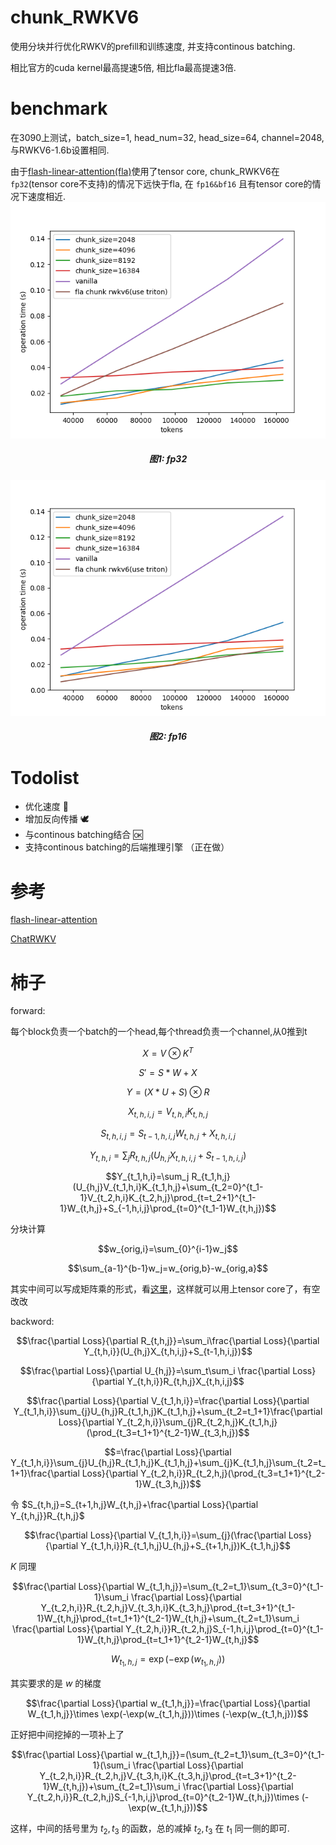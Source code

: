 # chunk_RWKV6

使用分块并行优化RWKV的prefill和训练速度, 并支持continous batching.

相比官方的cuda kernel最高提速5倍, 相比fla最高提速3倍.

# benchmark
在3090上测试，batch_size=1, head_num=32, head_size=64, channel=2048, 与RWKV6-1.6b设置相同.

由于[flash-linear-attention(fla)](https://github.com/sustcsonglin/flash-linear-attention/tree/main)使用了tensor core, chunk_RWKV6在 `fp32`(tensor core不支持)的情况下远快于fla, 在 `fp16&bf16` 且有tensor core的情况下速度相近.
![](img/fp32.png)
<h5 align="center">图1: fp32</h5>

![](img/fp16.png)
<h5 align="center">图2: fp16</h5>


# Todolist

- 优化速度 🤔
- 增加反向传播 🕊
- 与continous batching结合 🆗
- 支持continous batching的后端推理引擎 （正在做）

# 参考

[flash-linear-attention](https://github.com/sustcsonglin/flash-linear-attention/tree/main)

[ChatRWKV](https://github.com/BlinkDL/ChatRWKV/tree/main)

# 柿子

forward:

每个block负责一个batch的一个head,每个thread负责一个channel,从0推到t

$$X=V\otimes K^T$$

$$S'=S*W+X$$

$$Y=(X*U+S)\otimes R$$

$$X_{t,h,i,j}=V_{t,h,i}K_{t,h,j}$$

$$S_{t,h,i,j}=S_{t-1,h,i,j}W_{t,h,j}+X_{t,h,i,j}$$

$$Y_{t,h,i}=\sum_{j}R_{t,h,j}(U_{h,j}X_{t,h,i,j}+S_{t-1,h,i,j})$$

$$Y_{t_1,h,i}=\sum_j R_{t_1,h,j}(U_{h,j}V_{t_1,h,i}K_{t_1,h,j}+\sum_{t_2=0}^{t_1-1}V_{t_2,h,i}K_{t_2,h,j}\prod_{t=t_2+1}^{t_1-1}W_{t,h,j}+S_{-1,h,i,j}\prod_{t=0}^{t_1-1}W_{t,h,j})$$





分块计算

$$w_{orig,i}=\sum_{0}^{i-1}w_j$$

$$\sum_{a-1}^{b-1}w_j=w_{orig,b}-w_{orig,a}$$

其实中间可以写成矩阵乘的形式，看[这里](https://zhuanlan.zhihu.com/p/699927630)，这样就可以用上tensor core了，有空改改

backword:

$$\frac{\partial Loss}{\partial R_{t,h,j}}=\sum_i\frac{\partial Loss}{\partial Y_{t,h,i}}(U_{h,j}X_{t,h,i,j}+S_{t-1,h,i,j})$$

$$\frac{\partial Loss}{\partial U_{h,j}}=\sum_t\sum_i \frac{\partial Loss}{\partial Y_{t,h,i}}R_{t,h,j}X_{t,h,i,j}$$

$$\frac{\partial Loss}{\partial V_{t_1,h,i}}=\frac{\partial Loss}{\partial Y_{t_1,h,i}}\sum_{j}U_{h,j}R_{t_1,h,j}K_{t_1,h,j}+\sum_{t_2=t_1+1}\frac{\partial Loss}{\partial Y_{t_2,h,i}}\sum_{j}R_{t_2,h,j}K_{t_1,h,j}(\prod_{t_3=t_1+1}^{t_2-1}W_{t_3,h,j})$$

$$=\frac{\partial Loss}{\partial Y_{t_1,h,i}}\sum_{j}U_{h,j}R_{t_1,h,j}K_{t_1,h,j}+\sum_{j}K_{t_1,h,j}\sum_{t_2=t_1+1}\frac{\partial Loss}{\partial Y_{t_2,h,i}}R_{t_2,h,j}(\prod_{t_3=t_1+1}^{t_2-1}W_{t_3,h,j})$$

令 $S_{t,h,j}=S_{t+1,h,j}W_{t,h,j}+\frac{\partial Loss}{\partial Y_{t,h,j}}R_{t,h,j}$

$$\frac{\partial Loss}{\partial V_{t_1,h,i}}=\sum_{j}(\frac{\partial Loss}{\partial Y_{t_1,h,i}}R_{t_1,h,j}U_{h,j}+S_{t+1,h,j})K_{t_1,h,j}$$

$K$ 同理

$$\frac{\partial Loss}{\partial W_{t_1,h,j}}=\sum_{t_2=t_1}\sum_{t_3=0}^{t_1-1}\sum_i \frac{\partial Loss}{\partial Y_{t_2,h,i}}R_{t_2,h,j}V_{t_3,h,i}K_{t_3,h,j}\prod_{t=t_3+1}^{t_1-1}W_{t,h,j}\prod_{t=t_1+1}^{t_2-1}W_{t,h,j}+\sum_{t_2=t_1}\sum_i \frac{\partial Loss}{\partial Y_{t_2,h,i}}R_{t_2,h,j}S_{-1,h,i,j}\prod_{t=0}^{t_1-1}W_{t,h,j}\prod_{t=t_1+1}^{t_2-1}W_{t,h,j}$$

$$W_{t_1,h,j}=\exp(-\exp(w_{t_1,h,j}))$$

其实要求的是 $w$ 的梯度

$$\frac{\partial Loss}{\partial w_{t_1,h,j}}=\frac{\partial Loss}{\partial W_{t_1,h,j}}\times \exp(-\exp(w_{t_1,h,j}))\times (-\exp(w_{t_1,h,j}))$$

正好把中间挖掉的一项补上了

$$\frac{\partial Loss}{\partial w_{t_1,h,j}}=(\sum_{t_2=t_1}\sum_{t_3=0}^{t_1-1}(\sum_i \frac{\partial Loss}{\partial Y_{t_2,h,i}}R_{t_2,h,j}V_{t_3,h,i}K_{t_3,h,j}\prod_{t=t_3+1}^{t_2-1}W_{t,h,j})+\sum_{t_2=t_1}\sum_i \frac{\partial Loss}{\partial Y_{t_2,h,i}}R_{t_2,h,j}S_{-1,h,i,j}\prod_{t=0}^{t_2-1}W_{t,h,j})\times (-\exp(w_{t_1,h,j}))$$

这样，中间的括号里为 $t_2,t_3$ 的函数，总的减掉 $t_2,t_3$ 在 $t_1$ 同一侧的即可.
